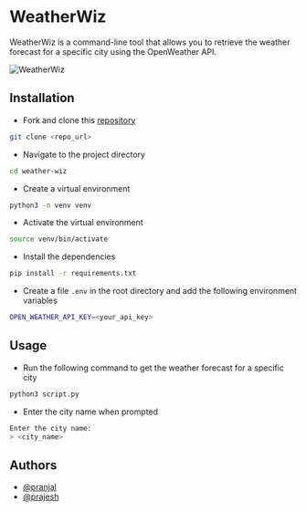 # WeatherWiz

WeatherWiz is a command-line tool that allows you to retrieve the weather forecast for a specific city using the OpenWeather API.

![WeatherWiz](/assets/images/weather-wiz.png, "WeatherWiz")

## Installation

- Fork and clone this [repository](https://github.com/prajeshElEvEn/weather-wiz)

```bash
git clone <repo_url>
```

- Navigate to the project directory

```bash
cd weather-wiz
```

- Create a virtual environment

```bash
python3 -m venv venv
```

- Activate the virtual environment

```bash
source venv/bin/activate
```

- Install the dependencies

```bash
pip install -r requirements.txt
```

- Create a file `.env` in the root directory and add the following environment variables

```bash
OPEN_WEATHER_API_KEY=<your_api_key>
```

## Usage

- Run the following command to get the weather forecast for a specific city

```bash
python3 script.py
```

- Enter the city name when prompted

```bash
Enter the city name:
> <city_name>
```

## Authors

- [@pranjal](https://github.com/PranjalAgarwal04)
- [@prajesh](https://bit.ly/prajesheleven)
